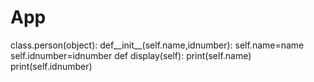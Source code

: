# App
class.person(object):
      def__init__(self.name,idnumber):
            self.name=name
            self.idnumber=idnumber
      def display(self):
         print(self.name)
         print(self.idnumber)
